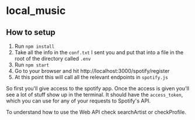 # local_music

## How to setup
1. Run `npm install`
2. Take all the info in the `conf.txt` I sent you and put that into a file in the root of the directory called `.env`
2. Run `npm start` 
3. Go to your browser and hit http://localhost:3000/spotify/register
4. At this point this will call all the relevant endpoints in `spotify.js`

So first you'll give access to the spotify app. Once the access is given you'll see a lot of stuff show up in the terminal. It should have the `access_token`, which you can use for any of your requests to Spotify's API.

To understand how to use the Web API check searchArtist or checkProfile. 
